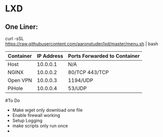 # LXD

## One Liner:

curl -sSL https://raw.githubusercontent.com/aaronstuder/lxd/master/menu.sh | bash

| Container | IP Address | Ports Forwarded to Container |
| ------------- | ------------- | ----- |
| Host  | 10.0.0.1 | N/A |
| NGINX  | 10.0.0.2 | 80/TCP 443/TCP |
| Open VPN | 10.0.0.3 | 1194/UDP |
|PiHole | 10.0.0.4 | 53/UDP |

#To Do
- Make wget only download one file
- Enable firewall working
- Setup Logging
- make scripts only run once
- 
